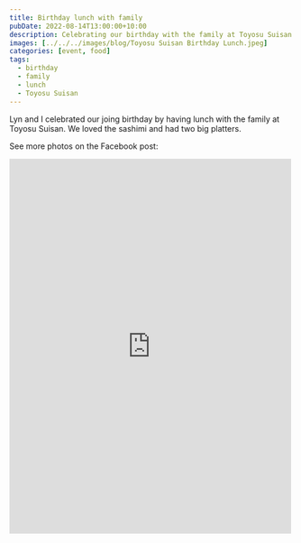 ```yaml
---
title: Birthday lunch with family
pubDate: 2022-08-14T13:00:00+10:00
description: Celebrating our birthday with the family at Toyosu Suisan
images: [../../../images/blog/Toyosu Suisan Birthday Lunch.jpeg]
categories: [event, food]
tags:
  - birthday
  - family
  - lunch
  - Toyosu Suisan
---
```


Lyn and I celebrated our joing birthday by having lunch with the family at Toyosu Suisan. We loved the sashimi and had two big platters.

See more photos on the Facebook post:

<iframe src="https://www.facebook.com/plugins/post.php?href=https%3A%2F%2Fwww.facebook.com%2Fchris1.tham%2Fposts%2Fpfbid049HhzNyRMrXDN7vfgeYyVvi3ML8JNGbC8w3XfguCdFqbZmDRGn6YuxNaRz6ohnpQl&show_text=true&width=500" width="500" height="665" style="border:none;overflow:hidden" scrolling="no" frameborder="0" allowfullscreen="true" allow="autoplay; clipboard-write; encrypted-media; picture-in-picture; web-share"></iframe>
